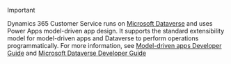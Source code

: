 > [!IMPORTANT]
> Dynamics 365 Customer Service runs on [Microsoft Dataverse](/powerapps/maker/data-platform/data-platform-intro) and uses Power Apps model-driven app design. It supports the standard extensibility model for model-driven apps and Dataverse to perform operations programmatically. For more information, see [Model-driven apps Developer Guide](/powerapps/developer/model-driven-apps/overview) and [Microsoft Dataverse Developer Guide](/powerapps/developer/data-platform/overview)
